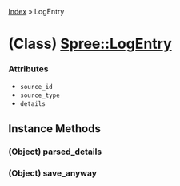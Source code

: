 [Index](../_index.md) » LogEntry

# (Class) [Spree::LogEntry](http://m.gymplayer.com/log_entry.rb)

### Attributes
* `source_id`
* `source_type`
* `details`

## Instance Methods
### (Object) **parsed_details**


### (Object) **save_anyway**

